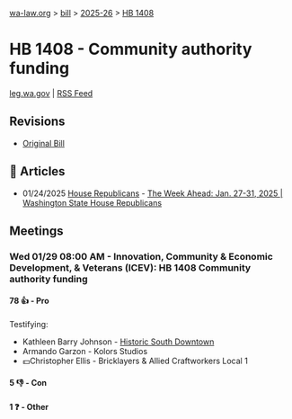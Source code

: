[wa-law.org](/) > [bill](/bill/) > [2025-26](/bill/2025-26/) > [HB 1408](/bill/2025-26/hb/1408/)

# HB 1408 - Community authority funding
[leg.wa.gov](https://app.leg.wa.gov/billsummary?BillNumber=1408&Year=2025&Initiative=false) | [RSS Feed](./rss.xml)

## Revisions
* [Original Bill](1/)

## 📰 Articles
* 01/24/2025 [House Republicans](/org/house_republicans/) - [The Week Ahead: Jan. 27-31, 2025 | Washington State House Republicans](https://houserepublicans.wa.gov/week/the-week-ahead-jan-27-31-2025/#:~:text=HB%201408)

## Meetings
### Wed 01/29 08:00 AM - Innovation, Community & Economic Development, & Veterans (ICEV): HB 1408 Community authority funding
#### 78 👍 - Pro
Testifying:
* Kathleen Barry Johnson - [Historic South Downtown](/org/historic_south_downtown/)
* Armando Garzon - Kolors Studios
* 💵Christopher Ellis - Bricklayers & Allied Craftworkers Local 1

#### 5 👎 - Con

#### 1 ❓ - Other
